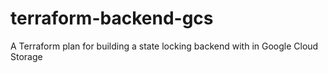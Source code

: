 # terraform-backend-gcs
A Terraform plan for building a state locking backend with in Google Cloud Storage
